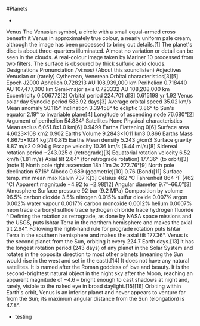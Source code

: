 #Planets

*
Venus The Venusian symbol, a circle with a small equal-armed cross beneath it
Venus in approximately true colour, a nearly uniform pale cream, although the image has been processed to bring out details.[1] The planet's disc is about three-quarters illuminated. Almost no variation or detail can be seen in the clouds.
A real-colour image taken by Mariner 10 processed from two filters. The surface is obscured by thick sulfuric acid clouds.
Designations
Pronunciation	/ˈviːnəs/ (About this soundlisten)
Adjectives	Venusian or (rarely) Cytherean, Venerean
Orbital characteristics[3][5]
Epoch J2000
Aphelion
0.728213 AU
108,939,000 km
Perihelion
0.718440 AU
107,477,000 km
Semi-major axis
0.723332 AU
108,208,000 km
Eccentricity	0.006772[2]
Orbital period
224.701 d[3]
0.615198 yr
1.92 Venus solar day
Synodic period
583.92 days[3]
Average orbital speed
35.02 km/s
Mean anomaly
50.115°
Inclination
3.39458° to ecliptic
3.86° to Sun's equator
2.19° to invariable plane[4]
Longitude of ascending node
76.680°[2]
Argument of perihelion
54.884°
Satellites	None
Physical characteristics
Mean radius
6,051.8±1.0 km[6]
0.9499 Earths
Flattening	0[6]
Surface area
4.6023×108 km2
0.902 Earths
Volume
9.2843×1011 km3
0.866 Earths
Mass
4.8675×1024 kg[7]
0.815 Earths
Mean density
5.243 g/cm3
Surface gravity
8.87 m/s2
0.904 g
Escape velocity
10.36 km/s (6.44 mi/s)[8]
Sidereal rotation period
−243.025 d (retrograde)[3]
Equatorial rotation velocity
6.52 km/h (1.81 m/s)
Axial tilt
2.64° (for retrograde rotation)
177.36° (to orbit)[3][note 1]
North pole right ascension
 18h 11m 2s
272.76°[9]
North pole declination
67.16°
Albedo
0.689 (geometric)[10]
0.76 (Bond)[11]
Surface temp.	min	mean	max
Kelvin		737 K[3]
Celsius		462 °C
Fahrenheit		864 °F (462 °C)
Apparent magnitude
−4.92 to −2.98[12]
Angular diameter
9.7″–66.0″[3]
Atmosphere
Surface pressure
92 bar (9.2 MPa)
Composition by volume
96.5% carbon dioxide
3.5% nitrogen
0.015% sulfur dioxide
0.007% argon
0.002% water vapour
0.0017% carbon monoxide
0.0012% helium
0.0007% neon
trace carbonyl sulfide
trace hydrogen chloride
trace hydrogen fluoride
^ Defining the rotation as retrograde, as done by NASA space missions and the USGS, puts Ishtar Terra in the northern hemisphere and makes the axial tilt 2.64°. Following the right-hand rule for prograde rotation puts Ishtar Terra in the southern hemisphere and makes the axial tilt 177.36°.
Venus is the second planet from the Sun, orbiting it every 224.7 Earth days.[13] It has the longest rotation period (243 days) of any planet in the Solar System and rotates in the opposite direction to most other planets (meaning the Sun would rise in the west and set in the east).[14] It does not have any natural satellites. It is named after the Roman goddess of love and beauty. It is the second-brightest natural object in the night sky after the Moon, reaching an apparent magnitude of −4.6 – bright enough to cast shadows at night and, rarely, visible to the naked eye in broad daylight.[15][16] Orbiting within Earth's orbit, Venus is an inferior planet and never appears to venture far from the Sun; its maximum angular distance from the Sun (elongation) is 47.8°.

* testing 
